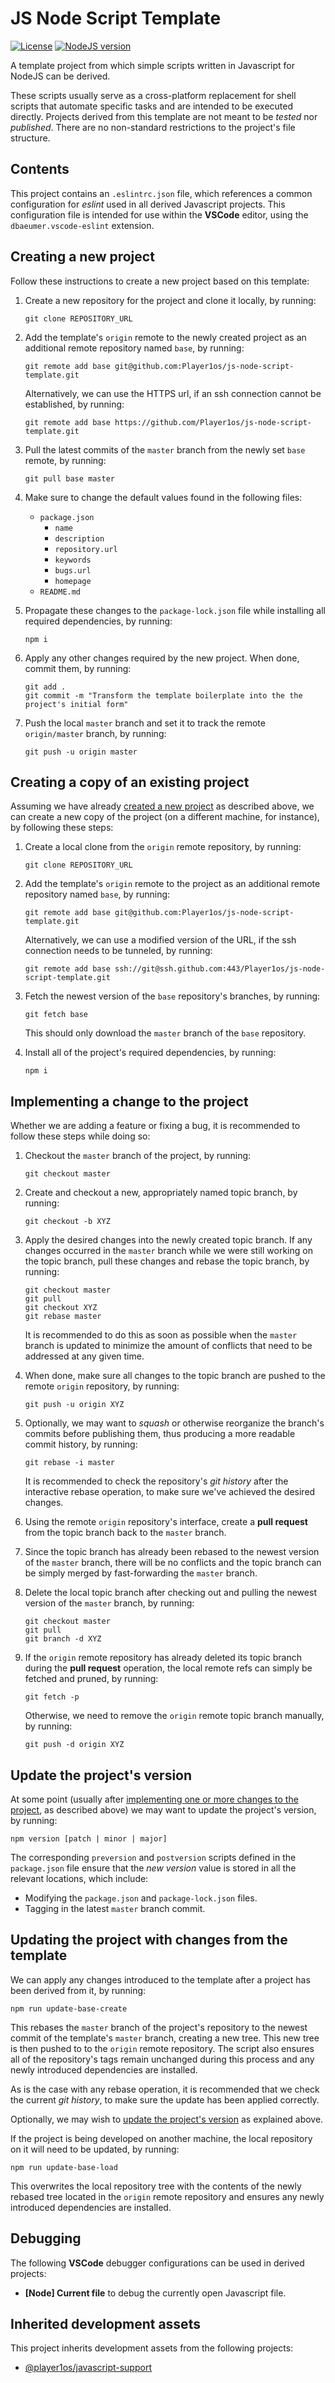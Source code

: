 # JS Node Script Template

[![License](https://img.shields.io/github/license/Player1os/js-node-script-template.svg)](https://github.com/Player1os/js-node-script-template/blob/master/LICENSE)
[![NodeJS version](https://img.shields.io/badge/node%20version-v10.15.3-brightgreen.svg)](https://nodejs.org/dist/v10.15.3/)

A template project from which simple scripts written in Javascript for NodeJS can be derived.

These scripts usually serve as a cross-platform replacement for shell scripts that automate specific tasks and are intended to be executed
directly. Projects derived from this template are not meant to be *tested* nor *published*. There are no non-standard restrictions to the
project's file structure.

## Contents

This project contains an `.eslintrc.json` file, which references a common configuration for *eslint* used in all derived
Javascript projects. This configuration file is intended for use within the **VSCode** editor, using the `dbaeumer.vscode-eslint` extension.

## Creating a new project

Follow these instructions to create a new project based on this template:

1. Create a new repository for the project and clone it locally, by running:

	```
	git clone REPOSITORY_URL
	```

1. Add the template's `origin` remote to the newly created project as an additional remote repository named `base`, by running:

	```
	git remote add base git@github.com:Player1os/js-node-script-template.git
	```

	Alternatively, we can use the HTTPS url, if an ssh connection cannot be established, by running:

	```
	git remote add base https://github.com/Player1os/js-node-script-template.git
	```

1. Pull the latest commits of the `master` branch from the newly set `base` remote, by running:

	```
	git pull base master
	```

1. Make sure to change the default values found in the following files:

	- `package.json`
		- `name`
		- `description`
		- `repository.url`
		- `keywords`
		- `bugs.url`
		- `homepage`
	- `README.md`

1. Propagate these changes to the `package-lock.json` file while installing all required dependencies, by running:

	```
	npm i
	```

1. Apply any other changes required by the new project. When done, commit them, by running:

	```
	git add .
	git commit -m "Transform the template boilerplate into the the project's initial form"
	```

1. Push the local `master` branch and set it to track the remote `origin/master` branch, by running:

	```
	git push -u origin master
	```

## Creating a copy of an existing project

Assuming we have already [created a new project](#creating-a-new-project) as described above, we can create a new copy of the project
(on a different machine, for instance), by following these steps:

1. Create a local clone from the `origin` remote repository, by running:

	```
	git clone REPOSITORY_URL
	```

1. Add the template's `origin` remote to the project as an additional remote repository named `base`, by running:

	```
	git remote add base git@github.com:Player1os/js-node-script-template.git
	```

	Alternatively, we can use a modified version of the URL, if the ssh connection needs to be tunneled, by running:

	```
	git remote add base ssh://git@ssh.github.com:443/Player1os/js-node-script-template.git
	```

1. Fetch the newest version of the `base` repository's branches, by running:

	```
	git fetch base
	```

	This should only download the `master` branch of the `base` repository.

1. Install all of the project's required dependencies, by running:

	```
	npm i
	```

## Implementing a change to the project

Whether we are adding a feature or fixing a bug, it is recommended to follow these steps while doing so:

1. Checkout the `master` branch of the project, by running:

	```
	git checkout master
	```

1. Create and checkout a new, appropriately named topic branch, by running:

	```
	git checkout -b XYZ
	```

1. Apply the desired changes into the newly created topic branch. If any changes occurred in the `master` branch while we were still
working on the topic branch, pull these changes and rebase the topic branch, by running:

	```
	git checkout master
	git pull
	git checkout XYZ
	git rebase master
	```

	It is recommended to do this as soon as possible when the `master` branch is updated to minimize the amount of conflicts that need
	to be addressed at any given time.

1. When done, make sure all changes to the topic branch are pushed to the remote `origin` repository, by running:

	```
	git push -u origin XYZ
	```

1. Optionally, we may want to *squash* or otherwise reorganize the branch's commits before publishing them, thus producing a more
readable commit history, by running:

	```
	git rebase -i master
	```

	It is recommended to check the repository's *git history* after the interactive rebase operation, to make sure we've achieved
	the desired changes.

1. Using the remote `origin` repository's interface, create a **pull request** from the topic branch back to the `master` branch.

1. Since the topic branch has already been rebased to the newest version of the `master` branch, there will be no conflicts and the
topic branch can be simply merged by fast-forwarding the `master` branch.

1. Delete the local topic branch after checking out and pulling the newest version of the `master` branch, by running:

	```
	git checkout master
	git pull
	git branch -d XYZ
	```

1. If the `origin` remote repository has already deleted its topic branch during the **pull request** operation, the local remote refs
can simply be fetched and pruned, by running:

	```
	git fetch -p
	```

	Otherwise, we need to remove the `origin` remote topic branch manually, by running:

	```
	git push -d origin XYZ
	```

## Update the project's version

At some point (usually after [implementing one or more changes to the project](#implementing-a-change-to-the-project), as described above)
we may want to update the project's version, by running:

```
npm version [patch | minor | major]
```

The corresponding `preversion` and `postversion` scripts defined in the `package.json` file ensure that the *new version* value is stored
in all the relevant locations, which include:

- Modifying the `package.json` and `package-lock.json` files.
- Tagging in the latest `master` branch commit.

## Updating the project with changes from the template

We can apply any changes introduced to the template after a project has been derived from it, by running:

```
npm run update-base-create
```

This rebases the `master` branch of the project's repository to the newest commit of the template's `master` branch, creating a new tree.
This new tree is then pushed to to the `origin` remote repository. The script also ensures all of the repository's tags remain unchanged
during this process and any newly introduced dependencies are installed.

As is the case with any rebase operation, it is recommended that we check the current *git history*, to make sure the update has been
applied correctly.

Optionally, we may wish to [update the project's version](#update-the-project%27s-version) as explained above.

If the project is being developed on another machine, the local repository on it will need to be updated, by running:

```
npm run update-base-load
```

This overwrites the local repository tree with the contents of the newly rebased tree located in the `origin` remote repository and
ensures any newly introduced dependencies are installed.

## Debugging

The following **VSCode** debugger configurations can be used in derived projects:

- **[Node] Current file** to debug the currently open Javascript file.

## Inherited development assets

This project inherits development assets from the following projects:

- [@player1os/javascript-support](https://github.com/Player1os/javascript-support)

